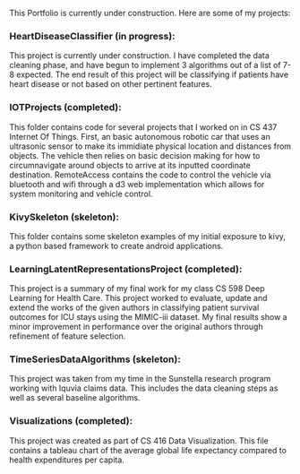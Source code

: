 This Portfolio is currently under construction. Here are some of my projects:

### HeartDiseaseClassifier (in progress):
This project is currently under construction. I have completed the data cleaning phase, and have begun to implement 3 algorithms out of a list of 7-8 expected. The end result of this project will be classifying if patients have heart disease or not based on other pertinent features. 

### IOTProjects (completed):
This folder contains code for several projects that I worked on in CS 437 Internet Of Things. First, an basic autonomous robotic car that uses an ultrasonic sensor to make its immidiate physical location and distances from objects. The vehicle then relies on basic decision making for how to circumnavigate around objects to arrive at its inputted coordinate destination. RemoteAccess contains the code to control the vehicle via bluetooth and wifi through a d3 web implementation which allows for system monitoring and vehicle control. 

### KivySkeleton (skeleton):
This folder contains some skeleton examples of my initial exposure to kivy, a python based framework to create android applications. 

### LearningLatentRepresentationsProject (completed):
This project is a summary of my final work for my class CS 598 Deep Learning for Health Care. This project worked to evaluate, update and extend the works of the given authors in classifying patient survival outcomes for ICU stays using the MIMIC-iii dataset. My final results show a minor improvement in performance over the original authors through refinement of feature selection.

### TimeSeriesDataAlgorithms (skeleton):
This project was taken from my time in the Sunstella research program working with Iquvia claims data. This includes the data cleaning steps as well as several baseline algorithms.

### Visualizations (completed):
This project was created as part of CS 416 Data Visualization. This file contains a tableau chart of the average global life expectancy compared to health expenditures per capita. 
